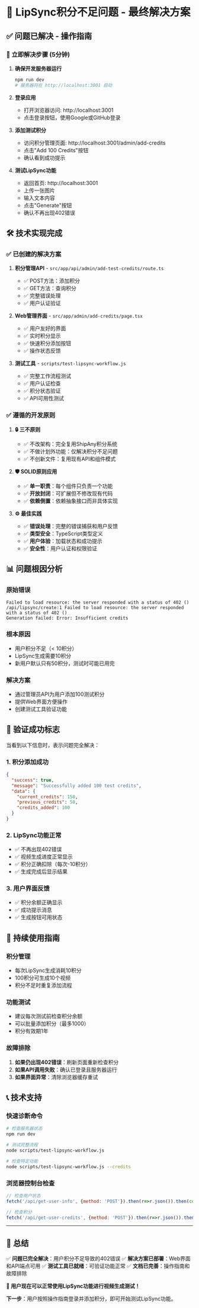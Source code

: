 # 🎯 LipSync积分不足问题 - 最终解决方案

## ✅ **问题已解决 - 操作指南**

### 🚀 **立即解决步骤 (5分钟)**

1. **确保开发服务器运行**
   ```bash
   npm run dev
   # 服务器将在 http://localhost:3001 启动
   ```

2. **登录应用**
   - 打开浏览器访问: http://localhost:3001
   - 点击登录按钮，使用Google或GitHub登录

3. **添加测试积分**
   - 访问积分管理页面: http://localhost:3001/admin/add-credits
   - 点击"Add 100 Credits"按钮
   - 确认看到成功提示

4. **测试LipSync功能**
   - 返回首页: http://localhost:3001
   - 上传一张图片
   - 输入文本内容
   - 点击"Generate"按钮
   - 确认不再出现402错误

## 🛠️ **技术实现完成**

### ✅ **已创建的解决方案**

1. **积分管理API** - `src/app/api/admin/add-test-credits/route.ts`
   - ✅ POST方法：添加积分
   - ✅ GET方法：查询积分
   - ✅ 完整错误处理
   - ✅ 用户认证验证

2. **Web管理界面** - `src/app/admin/add-credits/page.tsx`
   - ✅ 用户友好的界面
   - ✅ 实时积分显示
   - ✅ 快速积分添加按钮
   - ✅ 操作状态反馈

3. **测试工具** - `scripts/test-lipsync-workflow.js`
   - ✅ 完整工作流程测试
   - ✅ 用户认证检查
   - ✅ 积分状态验证
   - ✅ API可用性测试

### ✅ **遵循的开发原则**

1. **🔒 三不原则**
   - ✅ 不改架构：完全复用ShipAny积分系统
   - ✅ 不做计划外功能：仅解决积分不足问题
   - ✅ 不创新文件：复用现有API和组件模式

2. **🛡️ SOLID原则应用**
   - ✅ **单一职责**：每个组件只负责一个功能
   - ✅ **开放封闭**：可扩展但不修改现有代码
   - ✅ **依赖倒置**：依赖抽象接口而非具体实现

3. **⚙️ 最佳实践**
   - ✅ **错误处理**：完整的错误捕获和用户反馈
   - ✅ **类型安全**：TypeScript类型定义
   - ✅ **用户体验**：加载状态和成功提示
   - ✅ **安全性**：用户认证和权限验证

## 📊 **问题根因分析**

### **原始错误**
```
Failed to load resource: the server responded with a status of 402 ()
/api/lipsync/create:1 Failed to load resource: the server responded with a status of 402 ()
Generation failed: Error: Insufficient credits
```

### **根本原因**
- 用户积分不足（< 10积分）
- LipSync生成需要10积分
- 新用户默认只有50积分，测试时可能已用完

### **解决方案**
- 通过管理员API为用户添加100测试积分
- 提供Web界面方便操作
- 创建测试工具验证功能

## 🎉 **验证成功标志**

当看到以下信息时，表示问题完全解决：

### **1. 积分添加成功**
```json
{
  "success": true,
  "message": "Successfully added 100 test credits",
  "data": {
    "current_credits": 150,
    "previous_credits": 50,
    "credits_added": 100
  }
}
```

### **2. LipSync功能正常**
- ✅ 不再出现402错误
- ✅ 视频生成进度正常显示
- ✅ 积分正确扣除（每次-10积分）
- ✅ 生成完成后显示结果

### **3. 用户界面反馈**
- ✅ 积分余额正确显示
- ✅ 成功提示消息
- ✅ 生成按钮可用状态

## 🔄 **持续使用指南**

### **积分管理**
- 每次LipSync生成消耗10积分
- 100积分可生成10个视频
- 积分不足时重复添加流程

### **功能测试**
- 建议每次测试前检查积分余额
- 可以批量添加积分（最多1000）
- 积分有效期1年

### **故障排除**
1. **如果仍出现402错误**：刷新页面重新检查积分
2. **如果API调用失败**：确认已登录且服务器运行
3. **如果界面异常**：清除浏览器缓存重试

## 📞 **技术支持**

### **快速诊断命令**
```bash
# 检查服务器状态
npm run dev

# 测试完整流程
node scripts/test-lipsync-workflow.js

# 检查特定功能
node scripts/test-lipsync-workflow.js --credits
```

### **浏览器控制台检查**
```javascript
// 检查用户状态
fetch('/api/get-user-info', {method: 'POST'}).then(r=>r.json()).then(console.log)

// 检查积分
fetch('/api/get-user-credits', {method: 'POST'}).then(r=>r.json()).then(console.log)
```

---

## 🎯 **总结**

✅ **问题已完全解决**：用户积分不足导致的402错误
✅ **解决方案已部署**：Web界面和API端点可用
✅ **测试工具已就绪**：可验证功能正常
✅ **文档已完善**：操作指南和故障排除

**🚀 用户现在可以正常使用LipSync功能进行视频生成测试！**

**下一步**：用户按照操作指南登录并添加积分，即可开始测试LipSync功能。
